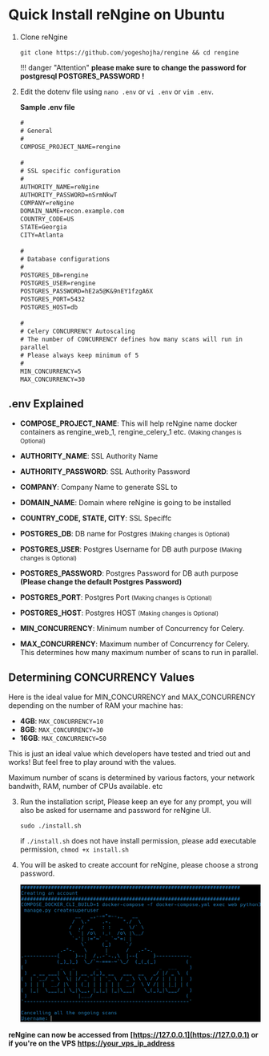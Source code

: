 # Quick Install reNgine on Ubuntu

1. Clone reNgine

   ```
   git clone https://github.com/yogeshojha/rengine && cd rengine
   ```

   !!! danger "Attention"
   **please make sure to change the password for postgresql POSTGRES_PASSWORD !**

2. Edit the dotenv file using `nano .env` or `vi .env` or `vim .env`.

   **Sample .env file**

   ```
   #
   # General
   #
   COMPOSE_PROJECT_NAME=rengine

   #
   # SSL specific configuration
   #
   AUTHORITY_NAME=reNgine
   AUTHORITY_PASSWORD=nSrmNkwT
   COMPANY=reNgine
   DOMAIN_NAME=recon.example.com
   COUNTRY_CODE=US
   STATE=Georgia
   CITY=Atlanta

   #
   # Database configurations
   #
   POSTGRES_DB=rengine
   POSTGRES_USER=rengine
   POSTGRES_PASSWORD=hE2a5@K&9nEY1fzgA6X
   POSTGRES_PORT=5432
   POSTGRES_HOST=db

   #
   # Celery CONCURRENCY Autoscaling
   # The number of CONCURRENCY defines how many scans will run in parallel
   # Please always keep minimum of 5
   #
   MIN_CONCURRENCY=5
   MAX_CONCURRENCY=30
   ```

## .env Explained

   - **COMPOSE_PROJECT_NAME**: This will help reNgine name docker containers as rengine_web_1, rengine_celery_1 etc. <small>(Making changes is Optional)</small>

   - **AUTHORITY_NAME**: SSL Authority Name
   - **AUTHORITY_PASSWORD**: SSL Authority Password
   - **COMPANY**: Company Name to generate SSL to
   - **DOMAIN_NAME**: Domain where reNgine is going to be installed
   - **COUNTRY_CODE, STATE, CITY**: SSL Speciffc

   - **POSTGRES_DB**: DB name for Postgres <small>(Making changes is Optional)</small>
   - **POSTGRES_USER**: Postgres Username for DB auth purpose <small>(Making changes is Optional)</small>
   - **POSTGRES_PASSWORD**: Postgres Password for DB auth purpose <strong>(Please change the default Postgres Password)</strong>
   - **POSTGRES_PORT**: Postgres Port <small>(Making changes is Optional)</small>
   - **POSTGRES_HOST**: Postgres HOST <small>(Making changes is Optional)</small>

   - **MIN_CONCURRENCY**: Minimum number of Concurrency for Celery.
   - **MAX_CONCURRENCY**: Maximum number of Concurrency for Celery. This determines how many maximum number of scans to run in parallel.

## Determining CONCURRENCY Values

   Here is the ideal value for MIN_CONCURRENCY and MAX_CONCURRENCY depending on the number of RAM your machine has:

   - <strong>4GB</strong>: `MAX_CONCURRENCY=10`
   - <strong>8GB</strong>: `MAX_CONCURRENCY=30`
   - <strong>16GB</strong>: `MAX_CONCURRENCY=50`

   This is just an ideal value which developers have tested and tried out and works! But feel free to play around with the values.

   Maximum number of scans is determined by various factors, your network bandwith, RAM, number of CPUs available. etc

3. Run the installation script, Please keep an eye for any prompt, you will also be asked for username and password for reNgine UI.

   ```
   sudo ./install.sh
   ```

   if `./install.sh` does not have install permission, please add executable permission, `chmod +x install.sh`

4. You will be asked to create account for reNgine, please choose a strong password.

   ![](../static/username.png)

**reNgine can now be accessed from [https://127.0.0.1](https://127.0.0.1) or if you're on the VPS <https://your_vps_ip_address>**
